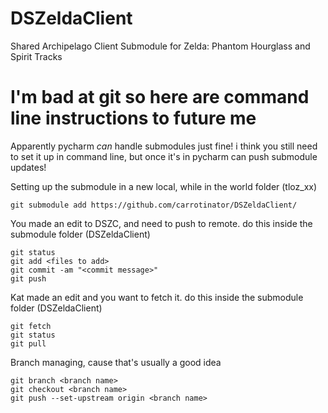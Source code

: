 # DSZeldaClient
Shared Archipelago Client Submodule for Zelda: Phantom Hourglass and Spirit Tracks

# I'm bad at git so here are command line instructions to future me
Apparently pycharm *can* handle submodules just fine! i think you still need to set it up in command line, but once it's in pycharm can push submodule updates!

Setting up the submodule in a new local, while in the world folder (tloz_xx)
```
git submodule add https://github.com/carrotinator/DSZeldaClient/
```

You made an edit to DSZC, and need to push to remote. do this inside the submodule folder (DSZeldaClient)
```
git status
git add <files to add>
git commit -am "<commit message>"
git push
```

Kat made an edit and you want to fetch it. do this inside the submodule folder (DSZeldaClient)
```
git fetch
git status
git pull
```

Branch managing, cause that's usually a good idea
```
git branch <branch name>
git checkout <branch name>
git push --set-upstream origin <branch name>
```
